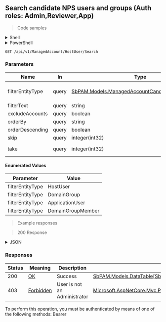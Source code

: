 
## Search candidate NPS users and groups (Auth roles: Admin,Reviewer,App)

<a id="opIdHostUserSearch"></a>

> Code samples

<details><summary>Shell</summary>


```shell
# You can also use wget
curl -X GET /api/v1/ManagedAccount/HostUser/Search \
  -H 'Accept: application/json' \
  -H 'Authorization: Bearer TOKEN'

```


</details>

<details><summary>PowerShell</summary>


```powershell
# PowerShell example

$NPSUrl = "https://localhost:6500"

$Login = @{
    Login = "User"
    Password = "Password"
}
# Cookie container for multi-factor authentication
$WebSession = New-Object Microsoft.PowerShell.Commands.WebRequestSession
$Token = Invoke-RestMethod -Uri "$($NPSUrl)/signinBody" -Method POST -Body (ConvertTo-Json $Login) -WebSession $WebSession -ContentType "application/json"
$Token = Invoke-RestMethod -Uri "$($NPSUrl)/signin2fa" -Method Post -Body $MfaCode -Headers @{Authorization = "Bearer $Token"} -WebSession $WebSession -ContentType "application/json"

$Headers = @{
    Authorization = "Bearer $Token"
}
Invoke-RestMethod -Method GET -Uri "$($NPSUrl)/api/v1/ManagedAccount/HostUser/Search" -Headers $Headers -ContentType "application/json"
```


</details>

`GET /api/v1/ManagedAccount/HostUser/Search`

<h3 id="search-candidate-nps-users-and-groups-(auth-roles:-admin,reviewer,app)-parameters">Parameters</h3>

|Name|In|Type|Required|Description|
|---|---|---|---|---|
|filterEntityType|query|[SbPAM.Models.ManagedAccountCandidateViewEntityType](../Models/sbpam.models.managedaccountcandidateviewentitytype.md)|false|Entity type filter - user/group/application/group member|
|filterText|query|string|false|Filter by text|
|excludeAccounts|query|boolean|false|Exclude managed accounts|
|orderBy|query|string|false|Sort by field|
|orderDescending|query|boolean|false|Sort descending ascending|
|skip|query|integer(int32)|false|Start at this item (default: 0)|
|take|query|integer(int32)|false|Return this number of items (default: 100)|

#### Enumerated Values

|Parameter|Value|
|---|---|
|filterEntityType|HostUser|
|filterEntityType|DomainGroup|
|filterEntityType|ApplicationUser|
|filterEntityType|DomainGroupMember|

> Example responses

> 200 Response

<details><summary>JSON</summary>


```json
{
  "data": [
    {
      "entityType": "HostUser",
      "id": "497f6eca-6276-4993-bfeb-53cbbbba6f08",
      "name": "string",
      "displayName": "string",
      "userPrincipalName": "string",
      "samAccountName": "string",
      "email": "string",
      "managed": true,
      "domainConfigId": "0ef2a0ae-0442-42e8-9ed5-4a4ed3f7578e",
      "domainName": "string",
      "managedAccountId": "98c25b84-2c06-4fcd-94c7-306443f45a3d"
    }
  ],
  "recordsTotal": 0
}
```


</details>

<h3 id="search-candidate-nps-users-and-groups-(auth-roles:-admin,reviewer,app)-responses">Responses</h3>

|Status|Meaning|Description|Schema|
|---|---|---|---|
|200|[OK](https://tools.ietf.org/html/rfc7231#section-6.3.1)|Success|[SbPAM.Models.DataTable[SbPAM.Models.ManagedAccountCandidateView]](../Models/sbpam.models.datatable_sbpam.models.managedaccountcandidateview.md)|
|403|[Forbidden](https://tools.ietf.org/html/rfc7231#section-6.5.3)|User is not an Administrator|[Microsoft.AspNetCore.Mvc.ProblemDetails](../Models/microsoft.aspnetcore.mvc.problemdetails.md)|

<aside class="warning">
To perform this operation, you must be authenticated by means of one of the following methods:
Bearer
</aside>



